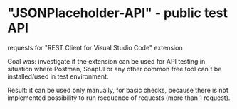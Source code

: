 # "JSONPlaceholder-API" - public test API
requests for "REST Client for Visual Studio Code" extension

Goal was: investigate if the extension can be used for API testing in situation where Postman, SoapUI or any other common free tool can´t be installed/used in test environment.

Result: it can be used only manually, for basic checks, because there is not implemented possibility to run rsequence of requests (more than 1 request).
